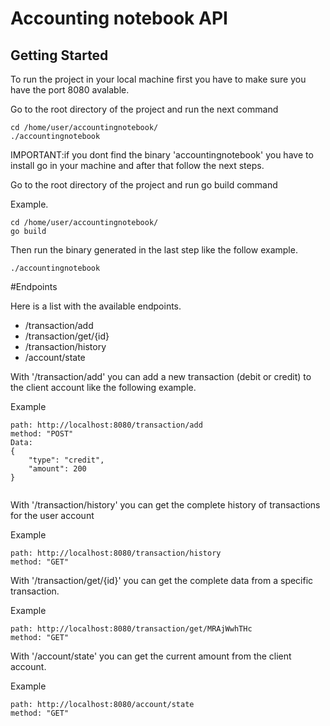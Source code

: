 # Accounting notebook API


## Getting Started

To run the project in your local machine first you have to make sure you have the port 8080 avalable.


Go to the root directory of the project and run the next command 

```
cd /home/user/accountingnotebook/
./accountingnotebook
```

IMPORTANT:if you dont find the binary 'accountingnotebook' you have to install go in your machine and after that follow the next steps.

Go to the root directory of the project and run go build command

Example.

```
cd /home/user/accountingnotebook/
go build
```

Then run the binary generated in the last step like the follow example.


```
./accountingnotebook
```


#Endpoints

Here is a list with the available endpoints.


* /transaction/add  
* /transaction/get/{id}
* /transaction/history
* /account/state



With '/transaction/add' you can add a new transaction (debit or credit) to the client account like the following example.

Example
```
path: http://localhost:8080/transaction/add
method: "POST"
Data: 
{
    "type": "credit",
    "amount": 200
}


```

With '/transaction/history' you can get the complete history of transactions for the user account

Example
```
path: http://localhost:8080/transaction/history
method: "GET"

```


With '/transaction/get/{id}' you can get the complete data from a specific transaction.

Example
```
path: http://localhost:8080/transaction/get/MRAjWwhTHc
method: "GET"

```


With '/account/state' you can get the current amount from the client account.

Example
```
path: http://localhost:8080/account/state
method: "GET"

```




